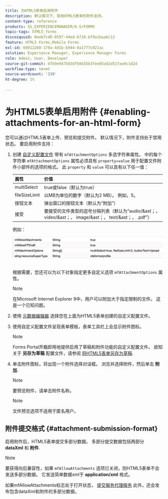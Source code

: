 ```yaml
---
title: 为HTML5表单启用附件
description: 默认情况下，禁用HTML5表单的附件支持。
content-type: reference
products: SG_EXPERIENCEMANAGER/6.5/FORMS
topic-tags: hTML5_forms
discoiquuid: 8eebfcd6-0597-44ed-b718-bf9a1baa6c12
feature: HTML5 Forms,Mobile Forms
exl-id: 68912260-179a-4d1b-b944-0a1777c021ac
solution: Experience Manager, Experience Manager Forms
role: Admin, User, Developer
source-git-commit: d7b9e947503df58435b3fee85a92d51fae8c1d2d
workflow-type: tm+mt
source-wordcount: '339'
ht-degree: 1%

---
```


# 为HTML5表单启用附件 {#enabling-attachments-for-an-html-form}

您可以通过HTML5表单上传、预览和提交附件。 默认情况下，附件支持处于禁用状态。 要启用附件支持：

1. 创建 [自定义配置文件](/help/forms/using/custom-profile.md) 带有 `mfAttachmentOptions` 多选字符串属性。 中的每个字符串 `mfAttachmentOptions` 属性必须具有 `property=value` 用于配置文件附件小部件的选项的格式。 此 `property` 和 `value` 可以具有以下任一值：

   | 属性 | 价值 |
   |--- |---|
   | multiSelect | true或false（默认为true） |
   | fileSizeLimit | 以MB为单位的数字（默认为2 MB）。 例如，5。 |
   | 按钮文本 | 弹出窗口的按钮文本（默认为“附加”） |
   | 接受 | 要接受的文件类型的逗号分隔列表（默认为“audio/&amp;ast；， video/&amp;ast；， image/&amp;ast；， text/&amp;ast；， .pdf”） |

   例如：

   ![配置选项](assets/mfAttachmentOptions.png)

   根据需要，您还可以为以下对象指定更多自定义选项 `mfAttachmentOptions` 属性。

   >[!NOTE]
   >
   >在Microsoft Internet Explorer 9中，用户可以附加大于指定限制的文件。 这是一个已知问题。

1. 使用 [元数据编辑器](/help/forms/using/manage-form-metadata.md) 选择您在上面为HTML5表单创建的自定义配置文件。
1. 使用自定义配置文件呈现表单模板，表单工具栏上会显示附件图标。

   >[!NOTE]
   >
   >Forms Portal开箱即用地提供启用了草稿和附件功能的自定义配置文件。 欲知关于 **另存为草稿** 配置文件，请参阅 [将HTML5表单另存为草稿](/help/forms/using/saving-html5-form-draft.md).

1. 单击附件图标，将出现一个附件选择对话框。 浏览并选择附件，然后单击 **附加**.

   >[!NOTE]
   >
   >要预览附件，请单击附件名称。

   >[!NOTE]
   >
   >文件预览选项不适用于匿名用户。

## 附件提交格式 {#attachment-submission-format}

启用附件后，HTML5表单提交多部分数据。 多部分提交数据包括两部分 **dataXml** 和 **附件**.

>[!NOTE]
>
>要获得向后兼容性，如果 `mfAllowAttachments` 选项已关闭，则HTML5表单不会发送多部分数据。 它发送简单数据xml于 **application/xml** 格式。

如果mfAllowAttachments标志处于打开状态， [提交服务代理服务](/help/forms/using/service-proxy.md) 此外，还会发布包含dataXml和附件的多部分数据。
